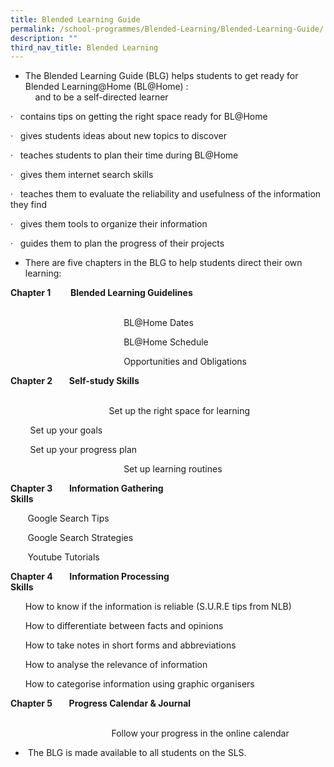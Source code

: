 ```yaml
---
title: Blended Learning Guide
permalink: /school-programmes/Blended-Learning/Blended-Learning-Guide/
description: ""
third_nav_title: Blended Learning
---
```

* The Blended Learning Guide (BLG) helps students to get ready for Blended Learning@Home (BL@Home) :  
    and to be a self-directed learner

  

·   contains tips on getting the right space ready for BL@Home

·   gives students ideas about new topics to discover

·   teaches students to plan their time during BL@Home

·   gives them internet search skills 

·   teaches them to evaluate the reliability and usefulness of the information they find

·   gives them tools to organize their information

·   guides them to plan the progress of their projects

* There are five chapters in the BLG to help students direct their own learning:

**Chapter 1**        **Blended Learning Guidelines**                                                                          

                                              BL@Home Dates

                                              BL@Home Schedule

                                              Opportunities and Obligations

**Chapter 2        Self-study Skills**                                                                                                

                                        Set up the right space for learning

        Set up your goals

        Set up your progress plan

                                              Set up learning routines

**Chapter 3        Information Gathering Skills**                                                                        

       Google Search Tips

       Google Search Strategies

       Youtube Tutorials

**Chapter 4        Information Processing Skills**                                                                       

      How to know if the information is reliable (S.U.R.E tips from NLB)             

      How to differentiate between facts and opinions

      How to take notes in short forms and abbreviations

      How to analyse the relevance of information

      How to categorise information using graphic organisers

**Chapter 5        Progress Calendar & Journal**                                                                        

                                         Follow your progress in the online calendar

*  The BLG is made available to all students on the SLS.